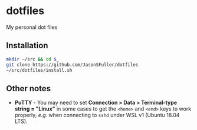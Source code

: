 # dotfiles

My personal dot files

## Installation

```bash
mkdir ~/src && cd $_
git clone https://github.com/JasonSFuller/dotfiles
~/src/dotfiles/install.sh
```

## Other notes

 * **PuTTY** - You may need to set **Connection > Data > Terminal-type string = 
   "Linux"** in some cases to get the `<home>` and `<end>` keys to work
   properly, _e.g._ when connecting to `sshd` under WSL v1 (Ubuntu 18.04 LTS).
